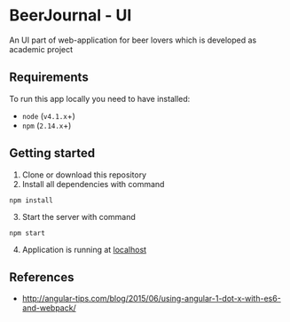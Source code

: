 # BeerJournal - UI 

An UI part of web-application for beer lovers which is developed as academic project

## Requirements
To run this app locally you need to have installed:
* `node` (`v4.1.x`+)
* `npm` (`2.14.x`+)

## Getting started
1. Clone or download this repository 
2. Install all dependencies with command
```
npm install
```
3. Start the server with command
```
npm start
```
4. Application is running at [localhost](http://localhost:8080)

## References
* http://angular-tips.com/blog/2015/06/using-angular-1-dot-x-with-es6-and-webpack/